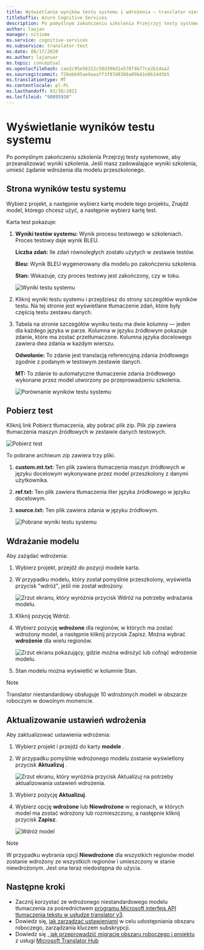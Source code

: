 ```yaml
---
title: Wyświetlanie wyników testu systemu i wdrożenia — translator niestandardowy
titleSuffix: Azure Cognitive Services
description: Po pomyślnym zakończeniu szkolenia Przejrzyj testy systemowe, aby przeanalizować wyniki szkolenia. Jeśli masz zadowalające wyniki szkolenia, umieść żądanie wdrożenia dla modelu przeszkolonego.
author: laujan
manager: nitinme
ms.service: cognitive-services
ms.subservice: translator-text
ms.date: 08/17/2020
ms.author: lajanuar
ms.topic: conceptual
ms.openlocfilehash: cae2c95e56312c58d396d1e578f4677ce2b14aa2
ms.sourcegitcommit: f28ebb95ae9aaaff3f87d8388a09b41e0b3445b5
ms.translationtype: MT
ms.contentlocale: pl-PL
ms.lasthandoff: 03/30/2021
ms.locfileid: "98895938"
---
```

# <a name="view-system-test-results"></a>Wyświetlanie wyników testu systemu

Po pomyślnym zakończeniu szkolenia Przejrzyj testy systemowe, aby przeanalizować wyniki szkolenia. Jeśli masz zadowalające wyniki szkolenia, umieść żądanie wdrożenia dla modelu przeszkolonego.

## <a name="system-test-results-page"></a>Strona wyników testu systemu

Wybierz projekt, a następnie wybierz kartę modele tego projektu, Znajdź model, którego chcesz użyć, a następnie wybierz kartę test.

Karta test pokazuje:

1.  **Wyniki testów systemu:** Wynik procesu testowego w szkoleniach. Proces testowy daje wynik BLEU.

    **Liczba zdań:** Ile zdań równoległych zostało użytych w zestawie testów.

     **Bleu:** Wynik BLEU wygenerowany dla modelu po zakończeniu szkolenia.

    **Stan:** Wskazuje, czy proces testowy jest zakończony, czy w toku.

    ![Wyniki testu systemu](media/how-to/how-to-system-test-results.png)

2.  Kliknij wyniki testu systemu i przejdziesz do strony szczegółów wyników testu. Na tej stronie jest wyświetlane tłumaczenie zdań, które były częścią testu zestawu danych.

3.  Tabela na stronie szczegółów wyniku testu ma dwie kolumny — jeden dla każdego języka w parze. Kolumna w języku źródłowym pokazuje zdanie, które ma zostać przetłumaczone. Kolumna języka docelowego zawiera dwa zdania w każdym wierszu.

    **Odwołanie:** To zdanie jest translacją referencyjną zdania źródłowego zgodnie z podanym w testowym zestawie danych.

    **MT:** To zdanie to automatyczne tłumaczenie zdania źródłowego wykonane przez model utworzony po przeprowadzeniu szkolenia.

    ![Porównanie wyników testu systemu](media/how-to/how-to-system-test-results-2.png)

## <a name="download-test"></a>Pobierz test

Kliknij link Pobierz tłumaczenia, aby pobrać plik zip. Plik zip zawiera tłumaczenia maszyn źródłowych w zestawie danych testowych.

![Pobierz test](media/how-to/how-to-system-test-download.png)

To pobrane archiwum zip zawiera trzy pliki.

1.  **custom.mt.txt:** Ten plik zawiera tłumaczenia maszyn źródłowych w języku docelowym wykonywane przez model przeszkolony z danymi użytkownika.

2.  **ref.txt:** Ten plik zawiera tłumaczenia liter języka źródłowego w języku docelowym.

3.  **source.txt:** Ten plik zawiera zdania w języku źródłowym.

    ![Pobrane wyniki testu systemu](media/how-to/how-to-download-system-test.png)

## <a name="deploy-a-model"></a>Wdrażanie modelu

Aby zażądać wdrożenia:

1.  Wybierz projekt, przejdź do pozycji modele karta.

2. W przypadku modelu, który został pomyślnie przeszkolony, wyświetla przycisk "wdróż", jeśli nie został wdrożony.

    ![Zrzut ekranu, który wyróżnia przycisk Wdróż na potrzeby wdrażania modelu.](media/how-to/how-to-deploy-model.png)

3.  Kliknij pozycję Wdróż.
4.  Wybierz pozycję **wdrożone** dla regionów, w których ma zostać wdrożony model, a następnie kliknij przycisk Zapisz. Można wybrać **wdrożenie** dla wielu regionów.

    ![Zrzut ekranu pokazujący, gdzie można wdrożyć lub cofnąć wdrożenie modelu.](media/how-to/how-to-deploy-model-regions.png)

5.  Stan modelu można wyświetlić w kolumnie Stan.

>[!Note]
>Translator niestandardowy obsługuje 10 wdrożonych modeli w obszarze roboczym w dowolnym momencie.

## <a name="update-deployment-settings"></a>Aktualizowanie ustawień wdrożenia

Aby zaktualizować ustawienia wdrożenia:

1.  Wybierz projekt i przejdź do karty **modele** .

2. W przypadku pomyślnie wdrożonego modelu zostanie wyświetlony przycisk **Aktualizuj** .

    ![Zrzut ekranu, który wyróżnia przycisk Aktualizuj na potrzeby aktualizowania ustawień wdrożenia.](media/how-to/how-to-update-undeploy-model.png)

3.  Wybierz pozycję **Aktualizuj**.
4.  Wybierz opcję **wdrożone** lub **Niewdrożone** w regionach, w których model ma zostać wdrożony lub rozmieszczony, a następnie kliknij przycisk **Zapisz**.

    ![Wdróż model](media/how-to/how-to-undeploy-model.png)

>[!Note]
>W przypadku wybrania opcji **Niewdrożone** dla wszystkich regionów model zostanie wdrożony ze wszystkich regionów i umieszczony w stanie niewdrożonym. Jest ona teraz niedostępna do użycia.

## <a name="next-steps"></a>Następne kroki

- Zacznij korzystać ze wdrożonego niestandardowego modelu tłumaczenia za pośrednictwem [programu Microsoft interfejs API tłumaczenia tekstu w usłudze translator v3](../reference/v3-0-translate.md?tabs=curl).
- Dowiedz się, [jak zarządzać ustawieniami](how-to-manage-settings.md) w celu udostępniania obszaru roboczego, zarządzania kluczem subskrypcji.
- Dowiedz się [, jak przeprowadzić migrację obszaru roboczego i projektu](how-to-migrate.md) z usługi [Microsoft Translator Hub](https://hub.microsofttranslator.com)